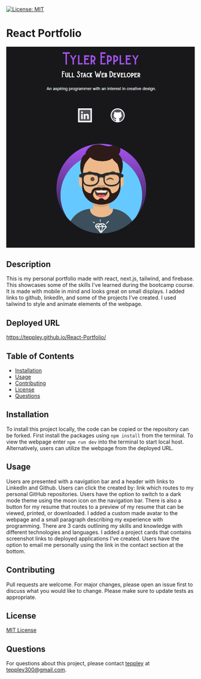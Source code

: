 [![License: MIT](https://img.shields.io/badge/License-MIT-yellow.svg)](https://opensource.org/licenses/MIT)
# React Portfolio

<img style="text-align: center" src="./public/Screenshot 2023-05-31 162012.png" alt="homepage screenshot" style="width:100%;height:100%"/>

## Description

This is my personal portfolio made with react, next.js, tailwind, and firebase. This showcases some of the skills I've learned during the bootcamp course. It is made with mobile in mind and looks great on small displays. I added links to github, linkedIn, and some of the projects I've created. I used tailwind to style and animate elements of the webpage.

## Deployed URL

https://teppley.github.io/React-Portfolio/

## Table of Contents

- [Installation](#installation)
- [Usage](#usage)
- [Contributing](#contributing)
- [License](#license)
- [Questions](#questions)

## Installation

To install this project locally, the code can be copied or the repository can be forked. First install the packages using `npm install` from the terminal. To view the webpage enter `npm run dev` into the terminal to start local host. Alternatively, users can utilize the webpage from the deployed URL. 

## Usage

Users are presented with a navigation bar and a header with links to LinkedIn and Github. Users can click the created by: link which routes to my personal GitHub repositories. Users have the option to switch to a dark mode theme using the moon icon on the navigation bar. There is also a button for my resume that routes to a preview of my resume that can be viewed, printed, or downloaded. I added a custom made avatar to the webpage and a small paragraph describing my experience with programming. There are 3 cards outlining my skills and knowledge with different technologies and languages. I added a project cards that contains screenshot links to deployed applications I've created. Users have the option to email me personally using the link in the contact section at the bottom.

## Contributing

Pull requests are welcome. For major changes, please open an issue first to discuss what you would like to change. Please make sure to update tests as appropriate.

## License

[MIT License](https://opensource.org/licenses/MIT)

## Questions

For questions about this project, please contact [teppley](https://github.com/teppley) at teppley300@gmail.com.

